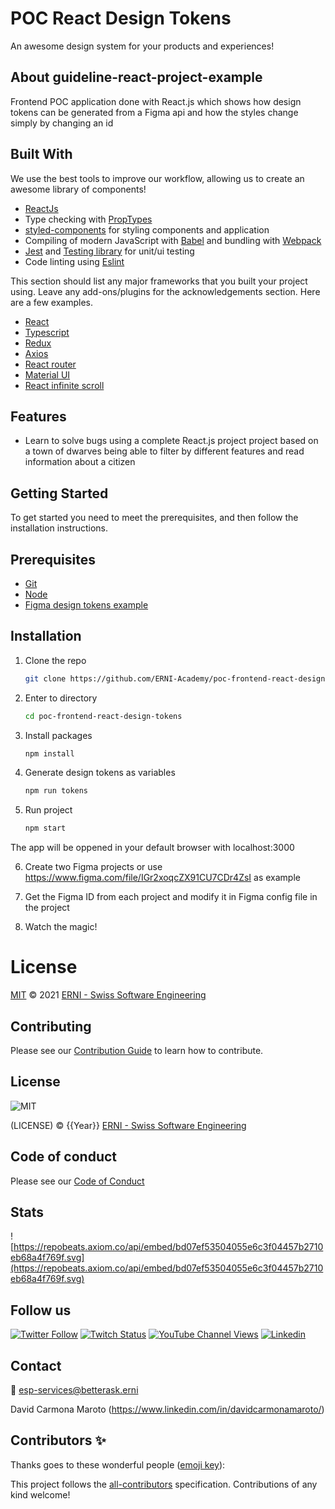 # POC React Design Tokens

An awesome design system for your products and experiences!

## About guideline-react-project-example

Frontend POC application done with React.js which shows how design tokens can be generated from a Figma api and how the styles change simply by changing an id

<!-- ALL-CONTRIBUTORS-BADGE:START - Do not remove or modify this section -->
<!-- ALL-CONTRIBUTORS-BADGE:END -->

## Built With

We use the best tools to improve our workflow, allowing us to create an awesome library of components!

- [ReactJs](https://facebook.github.io/react/)
- Type checking with [PropTypes](https://www.npmjs.com/package/prop-types)
- [styled-components](https://styled-components.com/) for styling components and application
- Compiling of modern JavaScript with [Babel](https://github.com/babel/babel) and bundling with [Webpack](https://webpack.js.org/)
- [Jest](https://jestjs.io/) and [Testing library](https://testing-library.com/) for unit/ui testing
- Code linting using [Eslint](https://github.com/eslint/eslint)

This section should list any major frameworks that you built your project using. Leave any add-ons/plugins for the acknowledgements section. Here are a few examples.

- [React](https://es.reactjs.org/)
- [Typescript](https://www.typescriptlang.org/)
- [Redux](https://redux.js.org/)
- [Axios](https://www.npmjs.com/package/axios)
- [React router](https://www.npmjs.com/package/react-router)
- [Material UI](https://material-ui.com/)
- [React infinite scroll](https://www.npmjs.com/package/react-infinite-scroll-component)

## Features

- Learn to solve bugs using a complete React.js project project based on a town of dwarves being able to filter by different features and read information about a citizen

## Getting Started

To get started you need to meet the prerequisites, and then follow the installation instructions.

## Prerequisites

- [Git](https://git-scm.com/)
- [Node](https://nodejs.org/)
- [Figma design tokens example](https://www.figma.com/file/IGr2xoqcZX91CU7CDr4ZsI)

## Installation

1. Clone the repo

   ```sh
   git clone https://github.com/ERNI-Academy/poc-frontend-react-design-tokens.git
   ```

2. Enter to directory

    ```sh
    cd poc-frontend-react-design-tokens
    ```

3. Install packages

    ```sh
    npm install
    ```

4. Generate design tokens as variables

    ```sh
    npm run tokens
    ```

5. Run project

    ```sh
    npm start
    ```

The app will be oppened in your default browser with localhost:3000

6. Create two Figma projects or use <https://www.figma.com/file/IGr2xoqcZX91CU7CDr4ZsI> as example

7. Get the Figma ID from each project and modify it in Figma config file in the project

8. Watch the magic!

# License

[MIT](LICENSE) © 2021 [ERNI - Swiss Software Engineering](https://www.betterask.erni)

## Contributing

Please see our [Contribution Guide](CONTRIBUTING.md) to learn how to contribute.

## License

![MIT](https://img.shields.io/badge/License-MIT-blue.svg)

(LICENSE) © {{Year}} [ERNI - Swiss Software Engineering](https://www.betterask.erni)

## Code of conduct

Please see our [Code of Conduct](CODE_OF_CONDUCT.md)

## Stats

![https://repobeats.axiom.co/api/embed/bd07ef53504055e6c3f04457b2710eb68a4f769f.svg](https://repobeats.axiom.co/api/embed/bd07ef53504055e6c3f04457b2710eb68a4f769f.svg)

## Follow us

[![Twitter Follow](https://img.shields.io/twitter/follow/ERNI?style=social)](https://www.twitter.com/ERNI)
[![Twitch Status](https://img.shields.io/twitch/status/erni_academy?label=Twitch%20Erni%20Academy&style=social)](https://www.twitch.tv/erni_academy)
[![YouTube Channel Views](https://img.shields.io/youtube/channel/views/UCkdDcxjml85-Ydn7Dc577WQ?label=Youtube%20Erni%20Academy&style=social)](https://www.youtube.com/channel/UCkdDcxjml85-Ydn7Dc577WQ)
[![Linkedin](https://img.shields.io/badge/linkedin-31k-green?style=social&logo=Linkedin)](https://www.linkedin.com/company/erni)

## Contact

📧 [esp-services@betterask.erni](mailto:esp-services@betterask.erni)

David Carmona Maroto (<https://www.linkedin.com/in/davidcarmonamaroto/>)

## Contributors ✨

Thanks goes to these wonderful people ([emoji key](https://allcontributors.org/docs/en/emoji-key)):

<!-- ALL-CONTRIBUTORS-LIST:START - Do not remove or modify this section -->
<!-- ALL-CONTRIBUTORS-LIST:END -->
This project follows the [all-contributors](https://github.com/all-contributors/all-contributors) specification. Contributions of any kind welcome!
